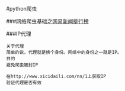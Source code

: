 #python爬虫

###网络爬虫基础之[网易新闻排行榜](http://news.163.com/rank)

###IP代理

```
关于代理
简单的说，代理就是换个身份。网络中的身份之一就是IP。
目的
避免爬虫被封IP 

在http://www.xicidaili.com/nn/1上获取IP
验证代理是否有效
```
